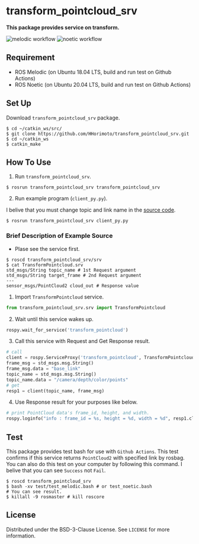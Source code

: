 # transform_pointcloud_srv

**This package provides service on transform.**

![melodic workflow](https://github.com/HHorimoto/transform_pointcloud/actions/workflows/melodic.yml/badge.svg)
![noetic workflow](https://github.com/HHorimoto/transform_pointcloud/actions/workflows/noetic.yml/badge.svg)

## Requirement
+ ROS Melodic (on Ubuntu 18.04 LTS, build and run test on Github Actions)
+ ROS Noetic (on Ubuntu 20.04 LTS, build and run test on Github Actions)

## Set Up
Download `transform_pointcloud_srv` package.

```shell
$ cd ~/catkin_ws/src/
$ git clone https://github.com/HHorimoto/transform_pointcloud_srv.git
$ cd ~/catkin_ws
$ catkin_make
```

## How To Use

1. Run `transform_pointcloud_srv`.

```shell
$ rosrun transform_pointcloud_srv transform_pointcloud_srv
```

2. Run example program (`client_py.py`).

I belive that you must change topic and link name in the [source code](https://github.com/HHorimoto/transform_pointcloud_srv/blob/main/src/transform_pointcloud_srv/client_py.py).

```shell
$ rosrun transform_pointcloud_srv client_py.py
```

### Brief Description of Example Source 

+ Plase see the service first.

```shell
$ roscd transform_pointcloud_srv/srv
$ cat TransformPointcloud.srv
std_msgs/String topic_name # 1st Request argument
std_msgs/String target_frame # 2nd Request argument
---
sensor_msgs/PointCloud2 cloud_out # Response value
```

1. Import `TransformPointcloud` service.

```py
from transform_pointcloud_srv.srv import TransformPointcloud
```

2. Wait until this service wakes up.

```py
rospy.wait_for_service('transform_pointcloud')
```

3. Call this service with Request and Get Response result.

```py
# call
client = rospy.ServiceProxy('transform_pointcloud', TransformPointcloud)
frame_msg = std_msgs.msg.String()
frame_msg.data = "base_link"
topic_name = std_msgs.msg.String()
topic_name.data = "/camera/depth/color/points"
# get
resp1 = client(topic_name, frame_msg)
```

4. Use Response result for your purposes like below.

```py
# print PointCloud data's frame_id, height, and width.
rospy.loginfo("info : frame_id = %s, height = %d, width = %d", resp1.cloud_out.header.frame_id, resp1.cloud_out.height, resp1.cloud_out.width)
```

## Test
This package provides test bash for use with `Github Actions`.
This test confirms if this service returns `PointCloud2` with specified link by rosbag.
You can also do this test on your computer by following this command.
I belive that you can see `Success` not `Fail`.

```shell
$ roscd transform_pointcloud_srv
$ bash -xv test/test_melodic.bash # or test_noetic.bash
# You can see result.
$ killall -9 rosmaster # kill roscore
```

## License

Distributed under the BSD-3-Clause License. See `LICENSE` for more information.